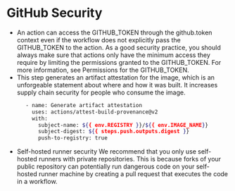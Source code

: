 # GitHub Security

- An action can access the GITHUB_TOKEN through the github.token context even if the workflow does not explicitly pass the GITHUB_TOKEN to the action. As a good security practice, you should always make sure that actions only have the minimum access they require by limiting the permissions granted to the GITHUB_TOKEN. For more information, see Permissions for the GITHUB_TOKEN.
- This step generates an artifact attestation for the image, which is an unforgeable statement about where and how it was built. It increases supply chain security for people who consume the image.
```bash
      - name: Generate artifact attestation
        uses: actions/attest-build-provenance@v2
        with:
          subject-name: ${{ env.REGISTRY }}/${{ env.IMAGE_NAME}}
          subject-digest: ${{ steps.push.outputs.digest }}
          push-to-registry: true
```
- Self-hosted runner security
We recommend that you only use self-hosted runners with private repositories. This is because forks of your public repository can potentially run dangerous code on your self-hosted runner machine by creating a pull request that executes the code in a workflow.